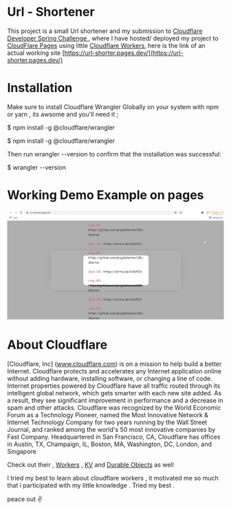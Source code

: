 # Url - Shortener

This project is a small Url shortener and my submission to [Cloudflare Developer Spring Challenge ](https://challenge.developers.cloudflare.com/), where I have hosted/ deployed my project to [CloudFlare Pages](https://pages.cloudflare.com/) using little [Cloudflare Workers](https://workers.cloudflare.com/), here is the link of an actual working site [https://url-shorter.pages.dev/](https://url-shorter.pages.dev/)

# Installation

Make sure to install Cloudflare Wrangler Globally on your system with npm or yarn , its awsome and you'll need it ;

 $ npm install -g @cloudflare/wrangler
 
 $ npm install -g @cloudflare/wrangler
 
 Then run wrangler --version to confirm that the installation was successful:
 
 $ wrangler --version
 
 # Working Demo Example on pages 
 
![Image of Yaktocat](https://github.com/prajalsharma/URL-Shorter/blob/main/Screenshot%20(197)_LI.jpg)

# About Cloudflare

[Cloudflare, Inc] (www.cloudflare.com) is on a mission to help build a better Internet. Cloudflare protects and accelerates any Internet application online without adding hardware, installing software, or changing a line of code. Internet properties powered by Cloudflare have all traffic routed through its intelligent global network, which gets smarter with each new site added. As a result, they see significant improvement in performance and a decrease in spam and other attacks. Cloudflare was recognized by the World Economic Forum as a Technology Pioneer, named the Most Innovative Network & Internet Technology Company for two years running by the Wall Street Journal, and ranked among the world's 50 most innovative companies by Fast Company. Headquartered in San Francisco, CA, Cloudflare has offices in Austin, TX, Champaign, IL, Boston, MA, Washington, DC, London, and Singapore

Check out their , [Workers](https://workers.cloudflare.com/) , [KV](https://developers.cloudflare.com/workers/learning/how-kv-works) and [Durable  Objects](https://developers.cloudflare.com/workers/learning/using-durable-objects) as well 

I tried my best to learn about cloudflare workers , it motivated me so much that i participated with my little knowledge . Tried my best .

peace out ✌



